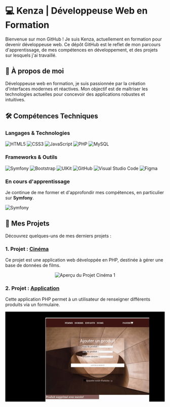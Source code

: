 # 💻 Kenza | Développeuse Web en Formation

Bienvenue sur mon GitHub ! 
Je suis Kenza, actuellement en formation pour devenir développeuse web. Ce dépôt GitHub est le reflet de mon parcours d'apprentissage, de mes compétences en développement, et des projets sur lesquels j'ai travaillé. 

## 🌟 À propos de moi

Développeuse web en formation, je suis passionnée par la création d'interfaces modernes et réactives.
Mon objectif est de maîtriser les technologies actuelles pour concevoir des applications robustes et intuitives.

## 🛠️ Compétences Techniques
### Langages & Technologies
![HTML5](https://img.shields.io/badge/HTML5-E34F26?style=for-the-badge&logo=html5&logoColor=white)
![CSS3](https://img.shields.io/badge/CSS3-1572B6?style=for-the-badge&logo=css3&logoColor=white)
![JavaScript](https://img.shields.io/badge/JavaScript-F7DF1E?style=for-the-badge&logo=javascript&logoColor=black)
![PHP](https://img.shields.io/badge/PHP-777BB4?style=for-the-badge&logo=php&logoColor=white)
![MySQL](https://img.shields.io/badge/MySQL-4479A1?style=for-the-badge&logo=mysql&logoColor=white)

### Frameworks & Outils

![Symfony](https://img.shields.io/badge/Symfony-000000?style=for-the-badge&logo=symfony&logoColor=white)
![Bootstrap](https://img.shields.io/badge/Bootstrap-7952B3?style=for-the-badge&logo=bootstrap&logoColor=white)
![UIKit](https://img.shields.io/badge/UIKit-2396F3?style=for-the-badge&logo=uikit&logoColor=white)
![GitHub](https://img.shields.io/badge/GitHub-181717?style=for-the-badge&logo=github&logoColor=white)
![Visual Studio Code](https://img.shields.io/badge/VS%20Code-0078D4?style=for-the-badge&logo=visual-studio-code&logoColor=white)
![Figma](https://img.shields.io/badge/Figma-F24E1E?style=for-the-badge&logo=figma&logoColor=white)

### En cours d'apprentissage
Je continue de me former et d'approfondir mes compétences, en particulier sur **Symfony**.

![Symfony](https://img.shields.io/badge/Symfony-000000?style=for-the-badge&logo=symfony&logoColor=white)

## 🚀 Mes Projets
Découvrez quelques-uns de mes derniers projets :

### 1. **Projet : [Cinéma](#)**

Ce projet est une application web développée en PHP, destinée à gérer une base de données de films. 

<div align="center">
  <img src="image/CINEMA.gif" alt="Aperçu du Projet Cinéma 1" width="800">
</div>

### 2. **Projet : [Application](#)**


Cette application PHP permet à un utilisateur de renseigner différents produits via un formulaire.

<div align="center">
  <img src="image/APPLI.gif" alt="Aperçu du Projet Cinéma 1" width="800">
</div>



